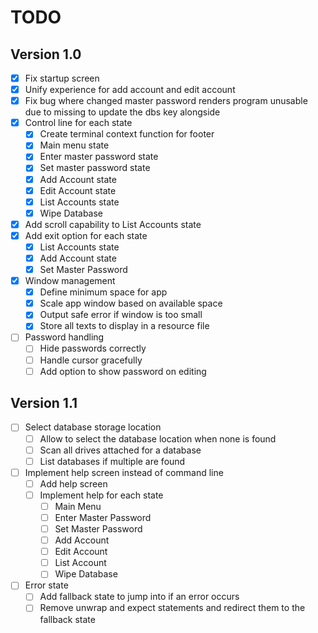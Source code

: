 # TODO

## Version 1.0
- [x] Fix startup screen
- [x] Unify experience for add account and edit account
- [x] Fix bug where changed master password renders program unusable due to missing to update the dbs key alongside
- [x] Control line for each state
  - [x] Create terminal context function for footer
  - [x] Main menu state
  - [x] Enter master password state
  - [x] Set master password state
  - [x] Add Account state
  - [x] Edit Account state
  - [x] List Accounts state
  - [x] Wipe Database
- [x] Add scroll capability to List Accounts state
- [x] Add exit option for each state
  - [x] List Accounts state
  - [x] Add Account state
  - [x] Set Master Password
- [x] Window management 
  - [x] Define minimum space for app
  - [x] Scale app window based on available space
  - [x] Output safe error if window is too small
  - [x] Store all texts to display in a resource file
- [ ] Password handling
  - [ ] Hide passwords correctly
  - [ ] Handle cursor gracefully
  - [ ] Add option to show password on editing

## Version 1.1
- [ ] Select database storage location
  - [ ] Allow to select the database location when none is found
  - [ ] Scan all drives attached for a database
  - [ ] List databases if multiple are found
- [ ] Implement help screen instead of command line 
  - [ ] Add help screen
  - [ ] Implement help for each state
    - [ ] Main Menu
    - [ ] Enter Master Password
    - [ ] Set Master Password
    - [ ] Add Account
    - [ ] Edit Account
    - [ ] List Account
    - [ ] Wipe Database
- [ ] Error state
  - [ ] Add fallback state to jump into if an error occurs
  - [ ] Remove unwrap and expect statements and redirect them to the fallback state
